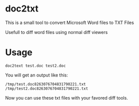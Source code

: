 # doc2txt
This is a small tool to convert Microsoft Word files to TXT Files

Usefull to diff word files using normal diff viewers
# Usage
```
doc2text test.doc test2.doc
```
You will get an output like this:
```
/tmp/test.doc8263076704831790221.txt /tmp/test2.doc8263076704831790221.txt
```

Now you can use these txt files with your favored diff tools.